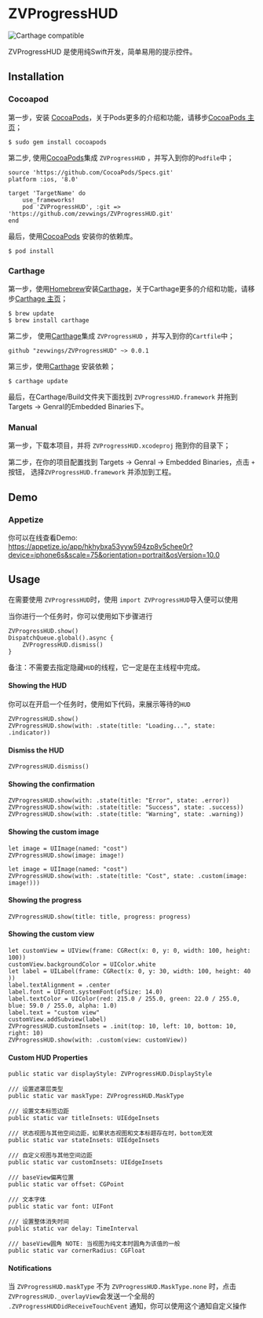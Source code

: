 # ZVProgressHUD
![Carthage compatible](https://img.shields.io/badge/Carthage-compatible-4BC51D.svg?style=flat)[](https://github.com/Carthage/Carthage)
<br/>

ZVProgressHUD 是使用纯Swift开发，简单易用的提示控件。 

## Installation
### Cocoapod
第一步，安装 [CocoaPods](https://cocoapods.org)，关于Pods更多的介绍和功能，请移步[CocoaPods 主页](https://cocoapods.org)；

```
$ sudo gem install cocoapods
```
第二步, 使用[CocoaPods](https://cocoapods.org)集成 `ZVProgressHUD` ，并写入到你的`Podfile`中；

```
source 'https://github.com/CocoaPods/Specs.git'
platform :ios, '8.0'

target 'TargetName' do
    use_frameworks!
    pod 'ZVProgressHUD', :git => 'https://github.com/zevwings/ZVProgressHUD.git'
end
```

最后，使用[CocoaPods](https://cocoapods.org) 安装你的依赖库。

```
$ pod install
```
### Carthage 

第一步，使用[Homebrew](https://brew.sh)安装[Carthage](https://github.com/Carthage/Carthage)，关于Carthage更多的介绍和功能，请移步[Carthage 主页](https://github.com/Carthage/Carthage)；

```
$ brew update
$ brew install carthage
```

第二步， 使用[Carthage](https://github.com/Carthage/Carthage)集成 `ZVProgressHUD` ，并写入到你的`Cartfile`中；

```
github "zevwings/ZVProgressHUD" ~> 0.0.1
```

第三步，使用[Carthage](https://github.com/Carthage/Carthage) 安装依赖；

```
$ carthage update
```

最后，在Carthage/Build文件夹下面找到 `ZVProgressHUD.framework` 并拖到Targets -> Genral的Embedded Binaries下。

### Manual
第一步，下载本项目，并将 `ZVProgressHUD.xcodeproj` 拖到你的目录下；

第二步，在你的项目配置找到 Targets -> Genral -> Embedded Binaries，点击 `+` 按钮， 选择`ZVProgressHUD.framework` 并添加到工程。 

## Demo
### Appetize
你可以在线查看Demo: 
https://appetize.io/app/hkhybxa53yyw594zp8v5chee0r?device=iphone6s&scale=75&orientation=portrait&osVersion=10.0

## Usage
在需要使用 `ZVProgressHUD`时，使用 `import ZVProgressHUD`导入便可以使用

当你进行一个任务时，你可以使用如下步骤进行

```
ZVProgressHUD.show()
DispatchQueue.global().async {
    ZVProgressHUD.dismiss()
}
```
备注：不需要去指定隐藏`HUD`的线程，它一定是在主线程中完成。

#### Showing the HUD
你可以在开启一个任务时，使用如下代码，来展示等待的`HUD`

```
ZVProgressHUD.show()
ZVProgressHUD.show(with: .state(title: "Loading...", state: .indicator))
```

#### Dismiss the HUD

```
ZVProgressHUD.dismiss()
```

#### Showing the confirmation

```
ZVProgressHUD.show(with: .state(title: "Error", state: .error))
ZVProgressHUD.show(with: .state(title: "Success", state: .success))
ZVProgressHUD.show(with: .state(title: "Warning", state: .warning))
```
#### Showing the custom image

```
let image = UIImage(named: "cost")
ZVProgressHUD.show(image: image!)

let image = UIImage(named: "cost")
ZVProgressHUD.show(with: .state(title: "Cost", state: .custom(image: image!)))
```

#### Showing the progress

```
ZVProgressHUD.show(title: title, progress: progress)
```

#### Showing the custom view

```
let customView = UIView(frame: CGRect(x: 0, y: 0, width: 100, height: 100))
customView.backgroundColor = UIColor.white
let label = UILabel(frame: CGRect(x: 0, y: 30, width: 100, height: 40 ))
label.textAlignment = .center
label.font = UIFont.systemFont(ofSize: 14.0)
label.textColor = UIColor(red: 215.0 / 255.0, green: 22.0 / 255.0, blue: 59.0 / 255.0, alpha: 1.0)
label.text = "custom view"
customView.addSubview(label)
ZVProgressHUD.customInsets = .init(top: 10, left: 10, bottom: 10, right: 10)
ZVProgressHUD.show(with: .custom(view: customView))
```

#### Custom HUD Properties

```
public static var displayStyle: ZVProgressHUD.DisplayStyle     

/// 设置遮罩层类型
public static var maskType: ZVProgressHUD.MaskType
    
/// 设置文本标签边距
public static var titleInsets: UIEdgeInsets 

/// 状态视图与其他空间边距，如果状态视图和文本标题存在时，bottom无效
public static var stateInsets: UIEdgeInsets

/// 自定义视图与其他空间边距
public static var customInsets: UIEdgeInsets

/// baseView偏离位置
public static var offset: CGPoint 
    
/// 文本字体
public static var font: UIFont 

/// 设置整体消失时间 
public static var delay: TimeInterval 

/// baseView圆角 NOTE: 当视图为纯文本时圆角为该值的一般
public static var cornerRadius: CGFloat
```

#### Notifications
当 `ZVProgressHUD.maskType` 不为 `ZVProgressHUD.MaskType.none` 时，点击`ZVProgressHUD._overlayView`会发送一个全局的 `.ZVProgressHUDDidReceiveTouchEvent` 通知，你可以使用这个通知自定义操作



